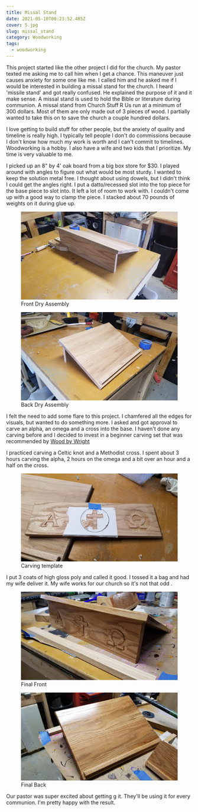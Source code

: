 ```yaml
---
title: Missal Stand
date: 2021-05-10T00:23:52.485Z
cover: 5.jpg
slug: missal_stand
category: Woodworking
tags:
  - woodworking
---
```


This project started like the other project I did for the church. My pastor texted me asking me to call him when I get a chance. This maneuver just causes anxiety for some one like me. I called him and he asked me if I would be interested in building a missal stand for the church. I heard 'missile stand' and got really confused. He explained the purpose of it and it make sense.  A missal stand is used to hold the Bible or literature during communion.  A missal stand from Church Stuff R Us run at a minimum of 300 dollars. Most of them are only made out of 3 pieces of wood.  I partially wanted to take this on to save the church a couple hundred dollars.

I love getting to build stuff for other people, but the anxiety of quality and timeline is really high. I typically tell people I don't do commissions because I don't know how much my work is worth and I can't commit to timelines. Woodworking is a hobby. I also have a wife and two kids that I prioritize.  My time is very valuable to me.

I picked up an 8" by 4' oak board from a big box store for \$30. I played around with angles to figure out what would be most sturdy. I wanted to keep the solution metal free. I thought about using dowels, but I didn't think I could get the angles right.  I put a datto/recessed slot into the top piece for the base piece to slot into.  It left a lot of room to work with. I couldn't come up with a good way to clamp  the piece.  I stacked about 70 pounds of weights on it during glue up.

<figure>
    <img src="images/2.jpg" />
    <figcaption>Front Dry Assembly</figcaption>
</figure>

<figure>
    <img src="images/1.jpg" />
    <figcaption>Back Dry Assembly</figcaption>
</figure>

I felt the need to add some flare to this project. I chamfered all the edges for visuals, but wanted to do something more. I asked and got approval to carve an alpha, an omega and a cross into the base. I haven't done any carving before and I decided to invest in a beginner carving set that was recommended by [Wood by Wright](https://www.woodbywright.com/)

I practiced carving a Celtic knot and a Methodist cross. I spent about 3 hours carving the alpha, 2 hours on the omega and a bit over an hour and a half on the cross.

<figure>
    <img src="images/3.jpg" />
    <figcaption>Carving template</figcaption>
</figure>

I put 3 coats of high gloss poly and called it good. I tossed it a bag and had my wife deliver it. My wife works for our church so it's not that odd .

<figure>
    <img src="images/5.jpg" />
    <figcaption>Final Front</figcaption>
</figure>

<figure>
    <img src="images/6.jpg" />
    <figcaption>Final Back</figcaption>
</figure>

Our pastor was super excited about getting g it. They'll be using it for every communion. I'm pretty happy with the result.
